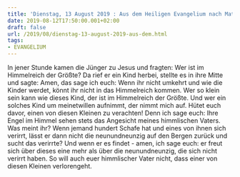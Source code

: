 ```yaml
---
title: 'Dienstag, 13 August 2019 : Aus dem Heiligen Evangelium nach Matthäus - Mt 18,1-5.10.12-14.'
date: 2019-08-12T17:50:00.001+02:00
draft: false
url: /2019/08/dienstag-13-august-2019-aus-dem.html
tags: 
- EVANGELIUM
---
```


In jener Stunde kamen die Jünger zu Jesus und fragten: Wer ist im Himmelreich der Größte? Da rief er ein Kind herbei, stellte es in ihre Mitte und sagte: Amen, das sage ich euch: Wenn ihr nicht umkehrt und wie die Kinder werdet, könnt ihr nicht in das Himmelreich kommen. Wer so klein sein kann wie dieses Kind, der ist im Himmelreich der Größte. Und wer ein solches Kind um meinetwillen aufnimmt, der nimmt mich auf. Hütet euch davor, einen von diesen Kleinen zu verachten! Denn ich sage euch: Ihre Engel im Himmel sehen stets das Angesicht meines himmlischen Vaters. Was meint ihr? Wenn jemand hundert Schafe hat und eines von ihnen sich verirrt, lässt er dann nicht die neunundneunzig auf den Bergen zurück und sucht das verirrte? Und wenn er es findet - amen, ich sage euch: er freut sich über dieses eine mehr als über die neunundneunzig, die sich nicht verirrt haben. So will auch euer himmlischer Vater nicht, dass einer von diesen Kleinen verlorengeht.